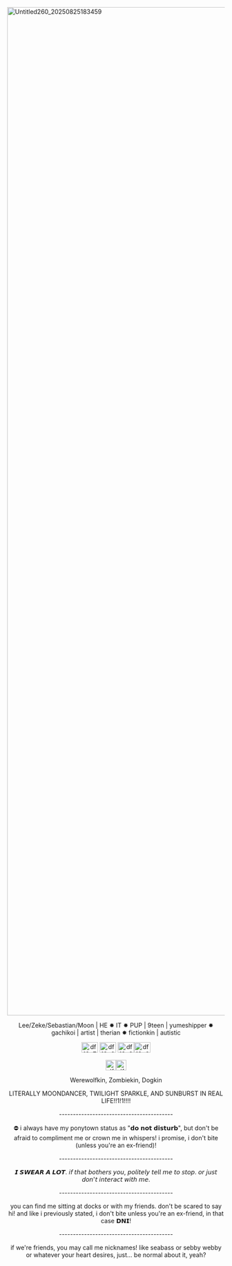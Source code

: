 <img width="3035" height="2336" alt="Untitled260_20250825183459" src="https://i.postimg.cc/J4bvH4Wm/rock-lee-kimimaro.gif" />
<p align="center"> Lee/Zeke/Sebastian/Moon | HE ✸ IT ✸ PUP | 9teen | yumeshipper ✸ gachikoi | artist | therian ✸ fictionkin | autistic </p>
<p align="center"> <img width="38" height="24" alt="df12p7p-6cff94f0-b002-4de1-b987-b746a666ffc9" src="https://github.com/user-attachments/assets/0b8de917-6db3-4b4c-9f8a-dd1c5ab6e6f8" />
<img width="38" height="24" alt="df12p6n-9bc6f9b8-40b7-4d1c-9a95-cdf6d4822b98" src="https://github.com/user-attachments/assets/6f9e11b4-06c0-4a69-abde-7c289e987722" />
<img width="38" height="24" alt="df12p8l-aa9eda40-b4c6-4e70-90cd-92b181a2dfa1" src="https://github.com/user-attachments/assets/cf470588-ed23-49da-ad3c-5ad11c15fdbb" /><img width="38" height="24" alt="df12p61-da2ffa18-e55e-4772-82b4-d51d56e218c6" src="https://github.com/user-attachments/assets/f14a46ad-d963-4c78-a007-87e2648afda2" /> </p>
<p align="center"> <img width="24" height="24" alt="dfvoj2t-00a37a51-9f77-4363-b675-3dc2d96c7116" src="https://github.com/user-attachments/assets/217f521c-0991-4827-bdd6-19c538cbd477" /><img width="24" height="24" alt="dfvoj2g-cfd11de1-c790-4121-85a4-3da2c3de1498" src="https://github.com/user-attachments/assets/ec0450cf-388a-468f-9ba1-064fdd26d65f" /> </p>
<p align="center"> Werewolfkin, Zombiekin, Dogkin </p>

<p align="center"> LITERALLY MOONDANCER, TWILIGHT SPARKLE, AND SUNBURST IN REAL LIFE!!1!1!!!! </p>


<p align="center">----------------------------------------- </p>
<p align="center"> ⛔️ i always have my ponytown status as "𝗱𝗼 𝗻𝗼𝘁 𝗱𝗶𝘀𝘁𝘂𝗿𝗯", but don't be afraid to compliment me or crown me in whispers! i promise, i don't bite (unless you're an ex-friend)! </p> <p align="center">----------------------------------------- </p> 
<p align="center"> 𝙄 𝙎𝙒𝙀𝘼𝙍 𝘼 𝙇𝙊𝙏. 𝘪𝘧 𝘵𝘩𝘢𝘵 𝘣𝘰𝘵𝘩𝘦𝘳𝘴 𝘺𝘰𝘶, 𝘱𝘰𝘭𝘪𝘵𝘦𝘭𝘺 𝘵𝘦𝘭𝘭 𝘮𝘦 𝘵𝘰 𝘴𝘵𝘰𝘱. 𝘰𝘳 𝘫𝘶𝘴𝘵 𝘥𝘰𝘯'𝘵 𝘪𝘯𝘵𝘦𝘳𝘢𝘤𝘵 𝘸𝘪𝘵𝘩 𝘮𝘦. </p>

<p align="center">----------------------------------------- </p>
<p align="center"> you can find me sitting at docks or with my friends. don't be scared to say hi! and like i previously stated, i don't bite unless you're an ex-friend, in that case 𝗗𝗡𝗜! </p>
<p align="center">----------------------------------------- </p>
<p align="center"> if we're friends, you may call me nicknames! like seabass or sebby webby or whatever your heart desires, just... be normal about it, yeah? </p>
